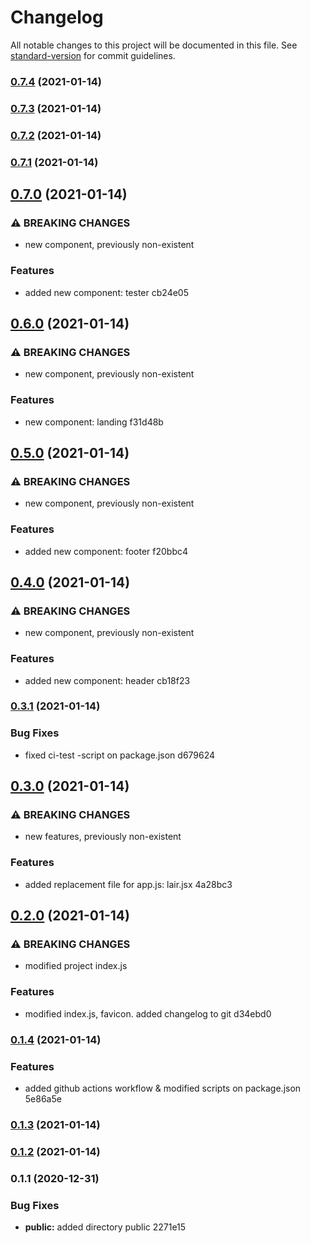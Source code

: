 # Changelog

All notable changes to this project will be documented in this file. See [standard-version](https://github.com/conventional-changelog/standard-version) for commit guidelines.

### [0.7.4](///compare/v0.7.3...v0.7.4) (2021-01-14)

### [0.7.3](///compare/v0.7.2...v0.7.3) (2021-01-14)

### [0.7.2](///compare/v0.7.1...v0.7.2) (2021-01-14)

### [0.7.1](///compare/v0.7.0...v0.7.1) (2021-01-14)

## [0.7.0](///compare/v0.6.0...v0.7.0) (2021-01-14)


### ⚠ BREAKING CHANGES

* new component, previously non-existent

### Features

* added new component: tester cb24e05

## [0.6.0](///compare/v0.5.0...v0.6.0) (2021-01-14)


### ⚠ BREAKING CHANGES

* new component, previously non-existent

### Features

* new component: landing f31d48b

## [0.5.0](///compare/v0.4.0...v0.5.0) (2021-01-14)


### ⚠ BREAKING CHANGES

* new component, previously non-existent

### Features

* added new component: footer f20bbc4

## [0.4.0](///compare/v0.3.1...v0.4.0) (2021-01-14)


### ⚠ BREAKING CHANGES

* new component, previously non-existent

### Features

* added new component: header cb18f23

### [0.3.1](///compare/v0.3.0...v0.3.1) (2021-01-14)


### Bug Fixes

* fixed ci-test -script on package.json d679624

## [0.3.0](///compare/v0.2.0...v0.3.0) (2021-01-14)


### ⚠ BREAKING CHANGES

* new features, previously non-existent

### Features

* added replacement file for app.js: lair.jsx 4a28bc3

## [0.2.0](///compare/v0.1.4...v0.2.0) (2021-01-14)


### ⚠ BREAKING CHANGES

* modified project index.js

### Features

* modified index.js, favicon. added changelog to git d34ebd0

### [0.1.4](///compare/v0.1.3...v0.1.4) (2021-01-14)


### Features

* added github actions workflow & modified scripts on package.json 5e86a5e

### [0.1.3](///compare/v0.1.2...v0.1.3) (2021-01-14)

### [0.1.2](///compare/v0.1.1...v0.1.2) (2021-01-14)

### 0.1.1 (2020-12-31)


### Bug Fixes

* **public:** added directory public 2271e15
